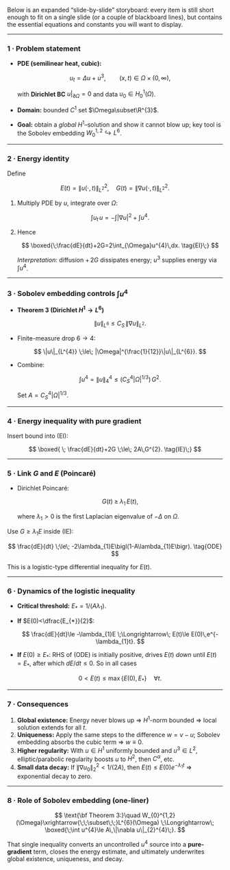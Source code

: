 Below is an expanded “slide-by-slide” storyboard: every item is still short enough to fit on a single slide (or a couple of blackboard lines), but contains the essential equations and constants you will want to display.

---

### **1 · Problem statement**

* **PDE (semilinear heat, cubic):**

  $$
    u_{t}=\Delta u+u^{3},
    \qquad (x,t)\in\Omega\times(0,\infty),
  $$

  with **Dirichlet BC** $u|_{\partial\Omega}=0$ and data $u_{0}\in H^{1}_{0}(\Omega)$.
* **Domain:** bounded $C^{1}$ set $\Omega\subset\R^{3}$.
* **Goal:** obtain a *global* $H^{1}$–solution and show it cannot blow up; key tool is the Sobolev embedding $W^{1,2}_{0}\hookrightarrow L^{6}$.

---

### **2 · Energy identity**

Define

$$
  E(t)=\|u(\cdot,t)\|_{L^{2}}^{2},\quad 
  G(t)=\|\nabla u(\cdot,t)\|_{L^{2}}^{2}.
$$

1. Multiply PDE by $u$, integrate over $\Omega$:

   $$
     \int u_{t}\,u=-\int|\nabla u|^{2}+\int u^{4}.
   $$
2. Hence

   $$
     \boxed{\;\frac{dE}{dt}+2G=2\int_{\Omega}u^{4}\,dx.  \tag{EI}\;}
   $$

   *Interpretation:* diffusion $+\,2G$ dissipates energy; $u^{3}$ supplies energy via $\int u^{4}$.

---

### **3 · Sobolev embedding controls $\int u^{4}$**

* **Theorem 3 (Dirichlet $H^{1}\to L^{6}$)**

  $$
    \|u\|_{L^{6}}\le C_{S}\,\|\nabla u\|_{L^{2}}.
  \tag{S}
  $$
* Finite-measure drop $6\to4$:

  $$
    \|u\|_{L^{4}}
    \;\le\;
    |\Omega|^{\frac{1}{12}}\|u\|_{L^{6}}.
  $$
* Combine:

  $$
    \int u^{4}
    =\|u\|_{4}^{4}
    \le
    (C_{S}^{4}|\Omega|^{1/3})\,G^{2}.
  $$

  Set $\displaystyle A=C_{S}^{4}|\Omega|^{1/3}$.

---

### **4 · Energy inequality with pure gradient**

Insert bound into (EI):

$$
  \boxed{ \;
    \frac{dE}{dt}+2G
    \;\le\;
    2A\,G^{2}.
  \tag{IE}\;}
$$

---

### **5 · Link $G$ and $E$ (Poincaré)**

* Dirichlet Poincaré:

  $$
    G(t)\;\ge\;\lambda_{1}\,E(t),
  $$

  where $\lambda_{1}>0$ is the first Laplacian eigenvalue of $-\Delta$ on $\Omega$.

Use $G\ge\lambda_{1}E$ inside (IE):

$$
  \frac{dE}{dt}
  \;\le\;
  -2\lambda_{1}E\bigl(1-A\lambda_{1}E\bigr).
\tag{ODE}
$$

This is a logistic-type differential inequality for $E(t)$.

---

### **6 · Dynamics of the logistic inequality**

* **Critical threshold:** $E_{*}=1/(A\lambda_{1})$.

* **If** $E(0)<\dfrac{E_{*}}{2}$:

  $$
      \frac{dE}{dt}\le -\lambda_{1}E
      \;\Longrightarrow\;
      E(t)\le E(0)\,e^{-\lambda_{1}t}.
  $$

* **If** $E(0)\ge E_{*}$:
  RHS of (ODE) is initially positive, drives $E(t)$ *down* until $E(t)=E_{*}$, after which $dE/dt\le0$.  So in all cases

  $$
    0<E(t)\le \max\bigl\{E(0),E_{*}\bigr\}\quad\forall t.
  $$

---

### **7 · Consequences**

1. **Global existence:**
   Energy never blows up ⇒ $H^{1}$-norm bounded ⇒ local solution extends for all $t$.
2. **Uniqueness:**
   Apply the same steps to the difference $w=v-u$; Sobolev embedding absorbs the cubic term ⇒ $w\equiv0$.
3. **Higher regularity:**
   With $u\in H^{1}$ uniformly bounded and $u^{3}\in L^{2}$, elliptic/parabolic regularity boosts $u$ to $H^{2}$, then $C^{\alpha}$, etc.
4. **Small data decay:**
   If $\|\nabla u_{0}\|_{2}^{2}<1/(2A)$, then $E(t)\le E(0)e^{-\lambda_{1}t}$ ⇒ exponential decay to zero.

---

### **8 · Role of Sobolev embedding (one-liner)**

$$
  \text{\bf Theorem 3:}\quad
  W_{0}^{1,2}(\Omega)\xrightarrow{\;\;\subset\;\;}L^{6}(\Omega)
  \;\Longrightarrow\;
  \boxed{\;\int u^{4}\le A\,\|\nabla u\|_{2}^{4}\;}.
$$

That single inequality converts an uncontrolled $u^{4}$ source into a **pure-gradient** term, closes the energy estimate, and ultimately underwrites global existence, uniqueness, and decay.
